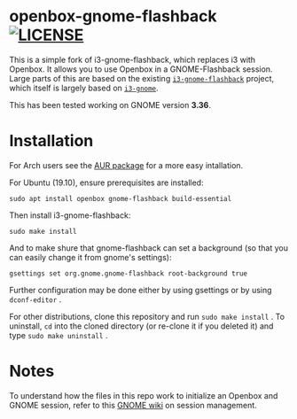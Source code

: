 # openbox-gnome-flashback [![LICENSE](http://img.shields.io/badge/license-MIT-blue.svg?style=flat)](http://choosealicense.com/licenses/mit/)

This is a simple fork of i3-gnome-flashback, which replaces i3 with Openbox.
It allows you to use Openbox in a GNOME-Flashback session. Large parts of this are based on the existing [`i3-gnome-flashback`](https://github.com/deuill/i3-gnome-flashback) project, which itself is largely based on [`i3-gnome`](https://github.com/lvillani/i3-gnome).

This has been tested working on GNOME version **3.36**.

# Installation

For Arch users see the [AUR package](https://aur.archlinux.org/packages/openbox-gnome-flashback-git/) for a more easy intallation.

For Ubuntu (19.10), ensure prerequisites are installed:
```
sudo apt install openbox gnome-flashback build-essential
```
Then install i3-gnome-flashback:
```
sudo make install
```
And to make shure that gnome-flashback can set a background (so that you can easily change it from gnome's settings):
```
gsettings set org.gnome.gnome-flashback root-background true
```
Further configuration may be done either by using gsettings or by using `dconf-editor` .

For other distributions, clone this repository and run `sudo make install` .
To uninstall, `cd` into the cloned directory (or re-clone it if you deleted it) and type `sudo make uninstall` .

# Notes

To understand how the files in this repo work to initialize an Openbox and GNOME session, refer to this [GNOME wiki](https://wiki.gnome.org/Projects/SessionManagement/RequiredComponents) on session management.
